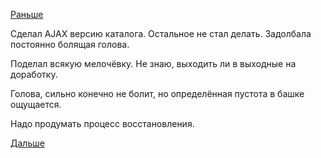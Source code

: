 [Раньше](2017.09.21.md)

Сделал AJAX версию каталога. Остальное не стал делать.
Задолбала постоянно болящая голова.

Поделал всякую мелочёвку.
Не знаю, выходить ли в выходные на доработку.

Голова, сильно конечно не болит, но определённая пустота в башке ощущается.

Надо продумать процесс восстановления.

[Дальше](2017.09.23.md)